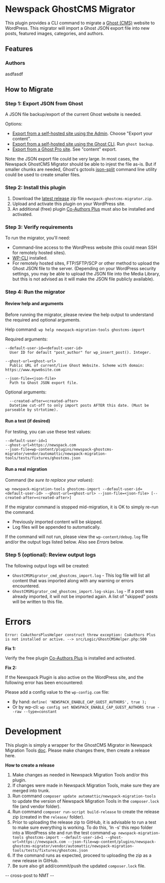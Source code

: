 # Newspack GhostCMS Migrator

This plugin provides a CLI command to migrate a [Ghost (CMS)](https://ghost.org/) website to WordPress. This migrator will import a Ghost JSON export file into new posts, featured images, categories, and authors.

## Features

### Authors

asdfasdf


## How to Migrate

### Step 1: Export JSON from Ghost

A JSON file backup/export of the current Ghost website is needed. 

Options:
- [Export from a self-hosted site using the Admin](https://ghost.org/docs/faq/manual-backup/#export-content). Choose "Export your content".
- [Export from a self-hosted site using the Ghost CLI](https://ghost.org/docs/ghost-cli/#ghost-backup). Run `ghost backup`.
- [Export from a Ghost Pro site](https://ghost.org/help/exports/). See "content" export.

Note: the JSON export file could be very large. In most cases, the Newspack GhostCMS Migrator should be able to injest the file as-is. But if smaller chunks are needed, Ghost's gctools [json-split](https://github.com/TryGhost/gctools?tab=readme-ov-file#json-split) command line utility could be used to create smaller files.

### Step 2: Install this plugin

1. Download the [latest release](https://github.com/Automattic/newspack-ghostcms-migrator/releases) zip file `newspack-ghostcms-migrator.zip`.
2. Upload and activate this plugin on your WordPress site.
3. An additional (free) plugin [Co-Authors Plus](https://wordpress.org/plugins/co-authors-plus/) must also be installed and activated.

### Step 3: Verify requirements

To run the migrator, you'll need:

- Command-line access to the WordPress website (this could mean SSH for remotely hosted sites).
- [WP-CLI](https://wp-cli.org/) installed.
- For remotely hosted sites, FTP/SFTP/SCP or other method to upload the Ghost JSON file to the server. (Depending on your WordPress security settings, you may be able to upload the JSON file into the Media Library, but this is not advised as it will make the JSON file publicly available).

### Step 4: Run the migrator

#### Review help and arguments

Before running the migrator, please review the help output to understand the required and optional arguments.

Help command: `wp help newspack-migration-tools ghostcms-import` 

Required arguments:
```
--default-user-id=<default-user-id>
  User ID for default "post_author" for wp_insert_post(). Integer.

--ghost-url=<ghost-url>
  Public URL of current/live Ghost Website. Scheme with domain: https://www.mywebsite.com

--json-file=<json-file>
  Path to Ghost JSON export file.
```

Optional arguments:
```
  --created-after=<created-after>
  Datetime cut-off to only import posts AFTER this date. (Must be parseable by strtotime).
```

#### Run a test (if desired)

For testing, you can use these test values:
```
--default-user-id=1
--ghost-url=https://newspack.com
--json-file=wp-content/plugins/newspack-ghostcms-migrator/vendor/automattic/newspack-migration-tools/tests/fixtures/ghostcms.json
```

#### Run a real migration

Command (_be sure to replace your values_):
```
wp newspack-migration-tools ghostcms-import --default-user-id=<default-user-id> --ghost-url=<ghost-url> --json-file=<json-file> [--created-after=<created-after>]
```

If the migrator command is stopped mid-migration, it is OK to simply re-run the command.
- Previously imported content will be skipped.
- Log files will be appended to automatically.

If the command will not run, please view the `wp-content/debug.log` file and/or the output logs listed below. Also see _Errors_ below.

### Step 5 (optional): Review output logs 

The following output logs will be created:

* `GhostCMSMigrator_cmd_ghostcms_import.log` - This log file will list all content that was imported along with any warning or errors encountered.
* `GhostCMSMigrator_cmd_ghostcms_import.log-skips.log` - If a post was already imported, it will not be imported again. A list of "skipped" posts will be written to this file.

# Errors

`Error: CoAuthorsPlusHelper construct threw exception: CoAuthors Plus is not installed or active. --> src/Logic/GhostCMSHelper.php:500`

**Fix 1:**

Verify the free plugin [Co-Authors Plus](https://wordpress.org/plugins/co-authors-plus/) is installed and activated.

**Fix 2:**

If the Newspack Plugin is also active on the WordPress site, and the following error has been encountered:

Please add a config value to the `wp-config.com` file:

- By hand: `define( 'NEWSPACK_ENABLE_CAP_GUEST_AUTHORS', true );`
- Or by wp-cli: `wp config set NEWSPACK_ENABLE_CAP_GUEST_AUTHORS true --raw --type=constant`

# Development

This plugin is simply a wrapper for the GhostCMS Migrator in Newspack Migration Tools [doc](https://github.com/Automattic/newspack-migration-tools/blob/trunk/docs/GhostCMS.md). Please make changes there, then create a release here.

**How to create a release**

1) Make changes as needed in Newspack Migration Tools and/or this plugin.
2) If changes were made in Newspack Migration Tools, make sure they are merged into trunk.
3) Run command `composer update automattic/newspack-migration-tools` to update the version of Newspack Migration Tools in the `composer.lock` file (and vendor folder).
4) Run command `composer run-script build-release` to create the release zip (created in the `release/` folder).
5) Prior to uploading the release zip to GitHub, it is advisable to run a test to make sure everything is working. To do this, 'ln -s' this repo folder into a WordPress site and run the test command `wp newspack-migration-tools ghostcms-import --default-user-id=1 --ghost-url=https://newspack.com --json-file=wp-content/plugins/newspack-ghostcms-migrator/vendor/automattic/newspack-migration-tools/tests/fixtures/ghostcms.json`
6) If the command runs as expected, proceed to uploading the zip as a new release in GitHub.
7) Be sure also git add/commit/push the updated `composer.lock` file.

-- cross-post to NMT --





